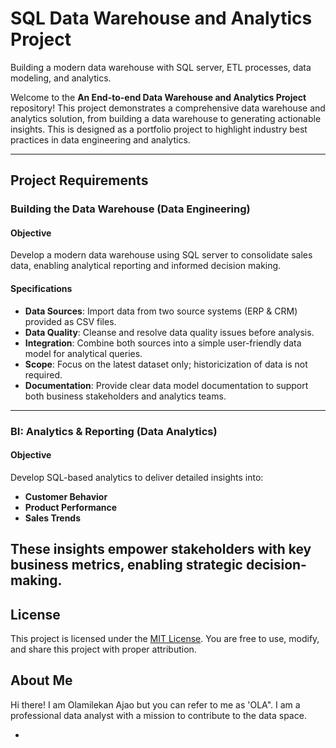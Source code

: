 # SQL Data Warehouse and Analytics Project

Building a modern data warehouse with SQL server, ETL processes, data modeling, and analytics.

Welcome to the  **An End-to-end Data Warehouse and  Analytics Project** repository!
This project demonstrates a comprehensive data warehouse and analytics solution, from building a data warehouse to generating actionable insights. This is designed as a portfolio project to highlight industry best practices in data engineering and analytics.

---

##  Project Requirements

###  Building the Data Warehouse (Data Engineering)

####  Objective
Develop a modern data warehouse using SQL server to consolidate sales data, enabling analytical reporting and informed decision making.

####  Specifications
- **Data Sources**: Import data from two source systems (ERP & CRM) provided as CSV files.
- **Data Quality**: Cleanse and resolve data quality issues before analysis.
- **Integration**: Combine both sources into a simple user-friendly data model for analytical queries.
- **Scope**: Focus on the latest dataset only; historicization of data is not required.
- **Documentation**: Provide clear data model documentation to support both business stakeholders and analytics teams.

- --

### BI: Analytics & Reporting (Data Analytics)


#### Objective
Develop SQL-based analytics to deliver detailed insights into:
- **Customer Behavior**
- **Product Performance**
- **Sales Trends**

These insights empower stakeholders with key business metrics, enabling strategic decision-making.
---

## License
This project is licensed under the [MIT License](LICENSE). You are free to use, modify, and share this project with proper attribution.

## About Me

Hi there! I am Olamilekan Ajao but you can refer to me as 'OLA". I am a professional data analyst with a mission to contribute to the data space.

- 


